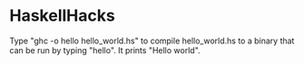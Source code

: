 # HaskellHacks

Type "ghc -o hello hello_world.hs" to compile hello_world.hs to a binary that can be run by typing "hello". It prints "Hello world".
